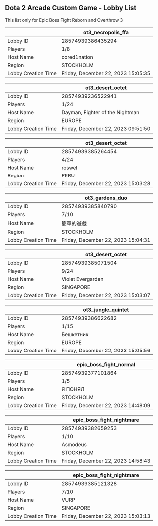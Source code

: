 ## Dota 2 Arcade Custom Game - Lobby List

This list only for Epic Boss Fight Reborn and Overthrow 3

|  | ot3_necropolis_ffa |
| ------ | ------ |
| Lobby ID | 28574939386435294 |
| Players | 1/8 |
| Host Name | cored1nation |
| Region | STOCKHOLM |
| Lobby Creation Time | Friday, December 22, 2023 15:05:35 |


|  | ot3_desert_octet |
| ------ | ------ |
| Lobby ID | 28574939236522941 |
| Players | 1/24 |
| Host Name | Dayman, Fighter of the Nightman |
| Region | EUROPE |
| Lobby Creation Time | Friday, December 22, 2023 09:51:50 |


|  | ot3_desert_octet |
| ------ | ------ |
| Lobby ID | 28574939385264454 |
| Players | 4/24 |
| Host Name | roswel |
| Region | PERU |
| Lobby Creation Time | Friday, December 22, 2023 15:03:28 |


|  | ot3_gardens_duo |
| ------ | ------ |
| Lobby ID | 28574939385840790 |
| Players | 7/10 |
| Host Name | 簡單的遊戲 |
| Region | STOCKHOLM |
| Lobby Creation Time | Friday, December 22, 2023 15:04:31 |


|  | ot3_desert_octet |
| ------ | ------ |
| Lobby ID | 28574939385071504 |
| Players | 9/24 |
| Host Name | Violet Evergarden |
| Region | SINGAPORE |
| Lobby Creation Time | Friday, December 22, 2023 15:03:07 |


|  | ot3_jungle_quintet |
| ------ | ------ |
| Lobby ID | 28574939386622682 |
| Players | 1/15 |
| Host Name | Бешкетник |
| Region | EUROPE |
| Lobby Creation Time | Friday, December 22, 2023 15:05:56 |


|  | epic_boss_fight_normal |
| ------ | ------ |
| Lobby ID | 28574939377101864 |
| Players | 1/5 |
| Host Name | Я ПОНЯЛ |
| Region | STOCKHOLM |
| Lobby Creation Time | Friday, December 22, 2023 14:48:09 |


|  | epic_boss_fight_nightmare |
| ------ | ------ |
| Lobby ID | 28574939382659253 |
| Players | 1/10 |
| Host Name | Asmodeus |
| Region | STOCKHOLM |
| Lobby Creation Time | Friday, December 22, 2023 14:58:43 |


|  | epic_boss_fight_nightmare |
| ------ | ------ |
| Lobby ID | 28574939385121328 |
| Players | 7/10 |
| Host Name | VURP |
| Region | SINGAPORE |
| Lobby Creation Time | Friday, December 22, 2023 15:03:13 |


